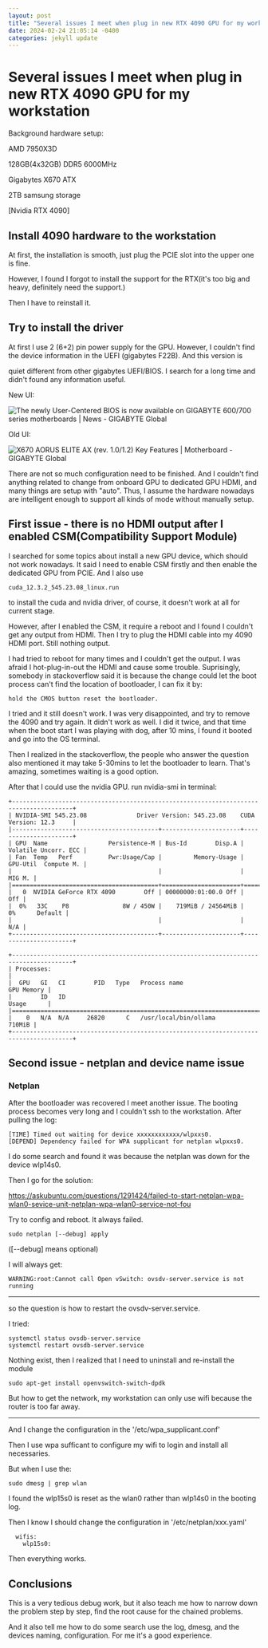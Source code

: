 ```yaml
---
layout: post
title: "Several issues I meet when plug in new RTX 4090 GPU for my workstation"
date: 2024-02-24 21:05:14 -0400
categories: jekyll update
---
```


# Several issues I meet when plug in new RTX 4090 GPU for my workstation

Background hardware setup:

AMD 7950X3D

128GB(4x32GB) DDR5 6000MHz

Gigabytes X670 ATX

2TB samsung storage

[Nvidia RTX 4090]



## Install 4090 hardware to the workstation

At first, the installation is smooth, just plug the PCIE slot into the upper one is fine.

However, I found I forgot to install the support for the RTX(it's too big and heavy, definitely need the support.)

Then I have to reinstall it.



## Try to install the driver 

At first I use 2 (6+2) pin power supply for the GPU. However, I couldn't find the device information in the UEFI (gigabytes F22B). And this version is

quiet different from other gigabytes UEFI/BIOS. I search for a long time and didn't found any information useful.

New UI:

![The newly User-Centered BIOS is now available on GIGABYTE 600/700 series  motherboards | News - GIGABYTE Global](https://www.gigabyte.com/FileUpload/Global/News/2115/o202309280857186232.png)

Old UI:

![X670 AORUS ELITE AX (rev. 1.0/1.2) Key Features | Motherboard - GIGABYTE  Global](https://www.gigabyte.com/FileUpload/Global/KeyFeature/2172/innergigabyteimages/auto-booster.jpg)

There are not so much configuration need to be finished. And I couldn't find anything related to change from onboard GPU to dedicated GPU HDMI, and many things are setup with "auto". Thus, I assume the hardware nowadays are intelligent enough to support all kinds of mode without manually setup.

## First issue - there is no HDMI output after I enabled CSM(Compatibility Support Module) 

I searched for some topics about install a new GPU device, which should not work nowadays. It said I need to enable CSM firstly and then enable the dedicated GPU from PCIE. And I also use 

```
cuda_12.3.2_545.23.08_linux.run
```

to install the cuda and nvidia driver, of course, it doesn't work at all for current stage.

However, after I enabled the CSM, it require a reboot and I found I couldn't get any output from HDMI. Then I try to plug the HDMI cable into my 4090 HDMI port. Still nothing output.

I had tried to reboot for many times and I couldn't get the  output. I was afraid I hot-plug-in-out the HDMI and cause some trouble. Suprisingly, somebody in stackoverflow said it is because the change could let the boot process can't find the location of bootloader, I can fix it by:

```
hold the CMOS button reset the bootloader.
```

I tried and it still doesn't work. I was very disappointed, and try to remove the 4090 and try again. It didn't work as well. I did it twice, and that time when the boot start I was playing with dog, after 10 mins, I found it booted and go into the OS terminal.

Then I realized in the stackoverflow, the people who answer the question also mentioned it may take 5-30mins to let the bootloader to learn. 
That's amazing, sometimes waiting is a good option.

After that I could use the nvidia GPU. run nvidia-smi in terminal:

```
+---------------------------------------------------------------------------------------+
| NVIDIA-SMI 545.23.08              Driver Version: 545.23.08    CUDA Version: 12.3     |
|-----------------------------------------+----------------------+----------------------+
| GPU  Name                 Persistence-M | Bus-Id        Disp.A | Volatile Uncorr. ECC |
| Fan  Temp   Perf          Pwr:Usage/Cap |         Memory-Usage | GPU-Util  Compute M. |
|                                         |                      |               MIG M. |
|=========================================+======================+======================|
|   0  NVIDIA GeForce RTX 4090        Off | 00000000:01:00.0 Off |                  Off |
|  0%   33C    P8               8W / 450W |    719MiB / 24564MiB |      0%      Default |
|                                         |                      |                  N/A |
+-----------------------------------------+----------------------+----------------------+

+---------------------------------------------------------------------------------------+
| Processes:                                                                            |
|  GPU   GI   CI        PID   Type   Process name                            GPU Memory |
|        ID   ID                                                             Usage      |
|=======================================================================================|
|    0   N/A  N/A     26820      C   /usr/local/bin/ollama                       710MiB |
+---------------------------------------------------------------------------------------+
```





## Second issue - netplan and device name issue

### Netplan

After the bootloader was recovered I meet another issue. The booting process becomes very long and I couldn't ssh to the workstation. After pulling the log:


```
[TIME] Timed out waiting for device xxxxxxxxxxxx/wlpxxs0.
[DEPEND] Dependency failed for WPA supplicant for netplan wlpxxs0.
```



I do some search and found it was because the netplan was down for the device wlp14s0.

Then I go for the solution:

https://askubuntu.com/questions/1291424/failed-to-start-netplan-wpa-wlan0-sevice-unit-netplan-wpa-wlan0-service-not-fou

Try to config and reboot. It always failed.

```
sudo netplan [--debug] apply
```

([--debug] means optional)

I will always get:

```
WARNING:root:Cannot call Open vSwitch: ovsdv-server.service is not running
```

----------------------------------------------------------------------------------------



so the question is how to restart the ovsdv-server.service. 

I tried:

```
systemctl status ovsdb-server.service 
systemctl restart ovsdb-server.service
```

Nothing exist, then I realized that I need to uninstall and re-install the module

```
sudo apt-get install openvswitch-switch-dpdk
```

But how to get the network, my workstation can only use wifi because the router is too far away.



----------------------------------------------------------------------------------------

And I change the configuration in the '/etc/wpa_supplicant.conf'

Then I use wpa sufficant to configure my wifi to login and install all necessaries.

But when I use the:

```
sudo dmesg | grep wlan
```

I found the wlp15s0 is reset as the wlan0 rather than wlp14s0 in the booting log.



Then I know I should change the configuration in '/etc/netplan/xxx.yaml'

```
  wifis:
    wlp15s0:
```

Then everything works.



## Conclusions

This is a very tedious debug work, but it also teach me how to narrow down the problem step by step, find the root cause for the chained problems. 

And it also tell me how to do some search use the log, dmesg, and the devices naming, configuration. For me it's a good experience. 